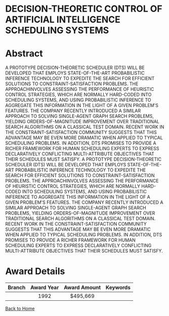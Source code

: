 
DECISION-THEORETIC CONTROL OF ARTIFICIAL INTELLIGENCE SCHEDULING SYSTEMS
========================================================================

# Abstract


A PROTOTYPE DECISION-THEORETIC SCHEDULER (DTS) WILL BE DEVELOPED THAT EMPLOYS STATE-OF-THE-ART PROBABILISTIC INFERENCE TECHNOLOGY TO EXPEDITE THE SEARCH FOR EFFICIENT SOLUTIONS TO CONSTRAINT-SATISFACTION PROBLEMS. THE APPROACHINVOLVES ASSESSING THE PERFORMANCE OF HEURISTIC CONTROL STRATEGIES, WHICH ARE NORMALLY HARD-CODED INTO SCHEDULING SYSTEMS, AND USING PROBABILISTIC INFERENCE TO AGGREGATE THIS INFORMATION IN THE LIGHT OF A GIVEN PROBLEM'S FEATURES. THE COMPANY RECENTLY INTRODUCED A SIMILAR APPROACH TO SOLVING SINGLE-AGENT GRAPH SEARCH PROBLEMS, YIELDING ORDERS-OF-MAGNITUDE IMPROVEMENT OVER TRADITIONAL SEARCH ALGORITHMS ON A CLASSICAL TEST DOMAIN. RECENT WORK IN THE CONSTRAINT-SATISFACTION COMMUNITY SUGGESTS THAT THIS ADVANTAGE MAY BE EVEN MORE DRAMATIC WHEN APPLIED TO TYPICAL SCHEDULING PROBLEMS. IN ADDITION, DTS PROMISES TO PROVIDE A RICHER FRAMEWORK FOR HUMAN SCHEDULING EXPERTS TO EXPRESS DECLARATIVELY CONFLICTING MULTI-ATTRIBUTE OBJECTIVES THAT THEIR SCHEDULES MUST SATISFY. A PROTOTYPE DECISION-THEORETIC SCHEDULER (DTS) WILL BE DEVELOPED THAT EMPLOYS STATE-OF-THE-ART PROBABILISTIC INFERENCE TECHNOLOGY TO EXPEDITE THE SEARCH FOR EFFICIENT SOLUTIONS TO CONSTRAINT-SATISFACTION PROBLEMS. THE APPROACHINVOLVES ASSESSING THE PERFORMANCE OF HEURISTIC CONTROL STRATEGIES, WHICH ARE NORMALLY HARD-CODED INTO SCHEDULING SYSTEMS, AND USING PROBABILISTIC INFERENCE TO AGGREGATE THIS INFORMATION IN THE LIGHT OF A GIVEN PROBLEM'S FEATURES. THE COMPANY RECENTLY INTRODUCED A SIMILAR APPROACH TO SOLVING SINGLE-AGENT GRAPH SEARCH PROBLEMS, YIELDING ORDERS-OF-MAGNITUDE IMPROVEMENT OVER TRADITIONAL SEARCH ALGORITHMS ON A CLASSICAL TEST DOMAIN. RECENT WORK IN THE CONSTRAINT-SATISFACTION COMMUNITY SUGGESTS THAT THIS ADVANTAGE MAY BE EVEN MORE DRAMATIC WHEN APPLIED TO TYPICAL SCHEDULING PROBLEMS. IN ADDITION, DTS PROMISES TO PROVIDE A RICHER FRAMEWORK FOR HUMAN SCHEDULING EXPERTS TO EXPRESS DECLARATIVELY CONFLICTING MULTI-ATTRIBUTE OBJECTIVES THAT THEIR SCHEDULES MUST SATISFY.  

# Award Details

|Branch|Award Year|Award Amount|Keywords|
| :---: | :---: | :---: | :---: |
||1992|$495,669||
  
  


[Back to Home](https://github.com/chrischow/dod_sbir_awards#295)